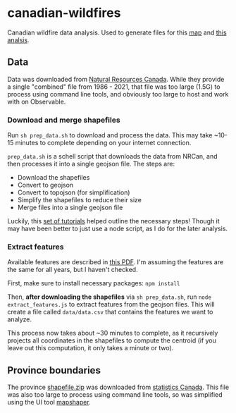 # canadian-wildfires
Canadian wildfire data analysis. Used to generate files for this
[map](https://observablehq.com/@mkfreeman/canadian-wildfires) and [this
analsis](https://observablehq.com/@mkfreeman/canadian-wildfire-stats).

## Data 
Data was downloaded from [Natural Resources Canada](https://cwfis.cfs.nrcan.gc.ca/datamart/download/nbac). While they provide a single "combined" file from 1986 - 2021, that file was too large (1.5G) to process using command line tools, and obviously too large to host and work with on Observable.


### Download and merge shapefiles
Run `sh prep_data.sh` to download and process the data. This may take ~10-15
minutes to complete depending on your internet connection. 

`prep_data.sh` is a schell script that downloads the data from NRCan, and then
processes it into a single geojson file. The steps are:

- Download the shapefiles
- Convert to geojson
- Convert to topojson (for simplification)
- Simplify the shapefiles to reduce their size
- Merge files into a single geojson file

Luckily, this [set of
tutorials](https:#medium.com/@mbostock/command-line-cartography-part-1-897aa8f8ca2c)
helped outline the necessary steps! Though it may have been better to just use a
node script, as I do for the later analysis.

### Extract features
Available features are described in [this
PDF](https://cwfis.cfs.nrcan.gc.ca/downloads/nbac/nbac_2020_r9_20210810.shp.pdf).
I'm assuming the features are the same for all years, but I haven't checked.

First, make sure to install necessary packages:
`npm install`

Then, **after downloading the shapefiles** via `sh prep_data.sh`, run `node
extract_features.js` to extract features from the geojson files. This will
create a file called `data/data.csv` that contains the features we want to
analyze.

This process now takes about ~30 minutes to complete, as it recursively projects
all coordinates in the shapefiles to compute the centroid (if you leave out this
computation, it only takes a minute or two).

## Province boundaries
The province [shapefile.zip](https://www12.statcan.gc.ca/census-recensement/2021/geo/sip-pis/boundary-limites/files-fichiers/lpr_000b21a_e.zip) was downloaded from [statistics Canada](https://www12.statcan.gc.ca/census-recensement/2021/geo/sip-pis/boundary-limites/index2021-eng.cfm?year=21). This file was also too large to process using command line tools, so was simplified using the UI tool [mapshaper](https://mapshaper.org/).
